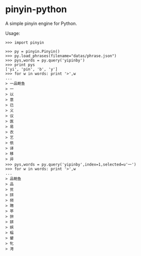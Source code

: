 # pinyin-python

A simple pinyin engine for Python.

Usage:

    >>> import pinyin
  
    >>> py = pinyin.Pinyin()
    >>> py.load_phrases(filename="datas/phrase.json")
    >>> pys,words = py.query('yipinby')
    >>> print pys
    ['yi', 'pin', 'b', 'y']
    >>> for w in words: print '>',w
    ...
    > 一品鲍鱼
    > 一
    > 以
    > 意
    > 已
    > 义
    > 议
    > 医
    > 易
    > 衣
    > 艺
    > 依
    > 译
    > 移
    > 异
    >>> pys,words = py.query('yipinby',index=1,selected=u'一')
    >>> for w in words: print '>',w
    ...
    > 品鲍鱼
    > 品
    > 贫
    > 拼
    > 频
    > 聘
    > 苹
    > 拚
    > 姘
    > 嫔
    > 榀
    > 颦
    > 牝
    > 涄
